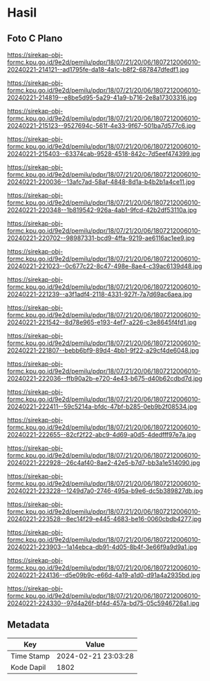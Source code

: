 # Hasil

## Foto C Plano

https://sirekap-obj-formc.kpu.go.id/9e2d/pemilu/pdpr/18/07/21/20/06/1807212006010-20240221-214121--ad1795fe-da18-4a1c-b8f2-687847dfedf1.jpg

https://sirekap-obj-formc.kpu.go.id/9e2d/pemilu/pdpr/18/07/21/20/06/1807212006010-20240221-214819--e8be5d95-5a29-41a9-b716-2e8a17303316.jpg

https://sirekap-obj-formc.kpu.go.id/9e2d/pemilu/pdpr/18/07/21/20/06/1807212006010-20240221-215123--9527694c-561f-4e33-9f67-501ba7d577c6.jpg

https://sirekap-obj-formc.kpu.go.id/9e2d/pemilu/pdpr/18/07/21/20/06/1807212006010-20240221-215403--63374cab-9528-4518-842c-7d5eef474399.jpg

https://sirekap-obj-formc.kpu.go.id/9e2d/pemilu/pdpr/18/07/21/20/06/1807212006010-20240221-220036--13afc7ad-58af-4848-8d1a-b4b2b1a4ce11.jpg

https://sirekap-obj-formc.kpu.go.id/9e2d/pemilu/pdpr/18/07/21/20/06/1807212006010-20240221-220348--1b819542-926a-4ab1-9fcd-42b2df53110a.jpg

https://sirekap-obj-formc.kpu.go.id/9e2d/pemilu/pdpr/18/07/21/20/06/1807212006010-20240221-220702--98987331-bcd9-4ffa-9219-ae6116ac1ee9.jpg

https://sirekap-obj-formc.kpu.go.id/9e2d/pemilu/pdpr/18/07/21/20/06/1807212006010-20240221-221023--0c677c22-8c47-498e-8ae4-c39ac6139d48.jpg

https://sirekap-obj-formc.kpu.go.id/9e2d/pemilu/pdpr/18/07/21/20/06/1807212006010-20240221-221239--a3f1adf4-2118-4331-927f-7a7d69ac6aea.jpg

https://sirekap-obj-formc.kpu.go.id/9e2d/pemilu/pdpr/18/07/21/20/06/1807212006010-20240221-221542--8d78e965-e193-4ef7-a226-c3e8645f4fd1.jpg

https://sirekap-obj-formc.kpu.go.id/9e2d/pemilu/pdpr/18/07/21/20/06/1807212006010-20240221-221807--bebb6bf9-89d4-4bb1-9f22-a29cf4de6048.jpg

https://sirekap-obj-formc.kpu.go.id/9e2d/pemilu/pdpr/18/07/21/20/06/1807212006010-20240221-222036--ffb90a2b-e720-4e43-b675-d40b62cdbd7d.jpg

https://sirekap-obj-formc.kpu.go.id/9e2d/pemilu/pdpr/18/07/21/20/06/1807212006010-20240221-222411--59c5214a-bfdc-47bf-b285-0eb9b2f08534.jpg

https://sirekap-obj-formc.kpu.go.id/9e2d/pemilu/pdpr/18/07/21/20/06/1807212006010-20240221-222655--82cf2f22-abc9-4d69-a0d5-4dedfff97e7a.jpg

https://sirekap-obj-formc.kpu.go.id/9e2d/pemilu/pdpr/18/07/21/20/06/1807212006010-20240221-222928--26c4af40-8ae2-42e5-b7d7-bb3a1e514090.jpg

https://sirekap-obj-formc.kpu.go.id/9e2d/pemilu/pdpr/18/07/21/20/06/1807212006010-20240221-223228--1249d7a0-2746-495a-b9e6-dc5b389827db.jpg

https://sirekap-obj-formc.kpu.go.id/9e2d/pemilu/pdpr/18/07/21/20/06/1807212006010-20240221-223528--8ec14f29-e445-4683-be16-0060cbdb4277.jpg

https://sirekap-obj-formc.kpu.go.id/9e2d/pemilu/pdpr/18/07/21/20/06/1807212006010-20240221-223903--1a14ebca-db91-4d05-8b4f-3e66f9a9d9a1.jpg

https://sirekap-obj-formc.kpu.go.id/9e2d/pemilu/pdpr/18/07/21/20/06/1807212006010-20240221-224136--d5e09b9c-e66d-4a19-a1d0-d91a4a2935bd.jpg

https://sirekap-obj-formc.kpu.go.id/9e2d/pemilu/pdpr/18/07/21/20/06/1807212006010-20240221-224330--97d4a26f-bf4d-457a-bd75-05c5946726a1.jpg


## Metadata

| Key        | Value               |
| ---------- | ------------------- |
| Time Stamp | 2024-02-21 23:03:28 |
| Kode Dapil | 1802                |



